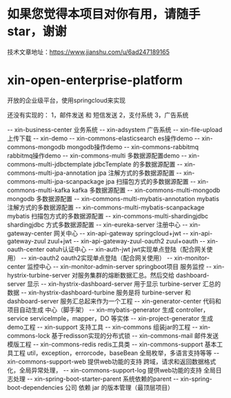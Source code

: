 # 如果您觉得本项目对你有用，请随手star，谢谢
技术文章地址：https://www.jianshu.com/u/6ad247189165

# xin-open-enterprise-platform
开放的企业级平台，使用springcloud来实现

还没有实现的：
1，邮件发送 和 短信发送 
2，支付系统
3，广告系统



-- xin-business-center              业务系统 
    -- xin-adsystem                 广告系统
    -- xin-file-upload              上传下载
-- xin-demo
    -- xin-commons-elasticsearch    es操作demo
    -- xin-commons-mongodb          mongodb操作demo
    -- xin-commons-rabbitmq         rabbitmq操作demo
    -- xin-commons-multi            多数据源配置demo
        -- xin-commons-multi-jdbctemplate         jdbcTemplate 的多数据源配置
        -- xin-commons-multi-jpa-annotation       jpa 注解方式的多数据源配置
        -- xin-commons-multi-jpa-scanpackage      jpa 扫描包方式的多数据源配置
        -- xin-commons-multi-kafka                kafka 多数据源配置
        -- xin-commons-multi-mongodb              mongodb 多数据源配置
        -- xin-commons-multi-mybatis-annotation   mybatis 注解方式的多数据源配置
        -- xin-commons-multi-mybatis-scanpackage  mybatis 扫描包方式的多数据源配置
        -- xin-commons-multi-shardingjdbc         shardingjdbc 方式多数据源配置
-- xin-eureka-server                 注册中心
-- xin-gateway-center                网关中心
    -- xin-api-gateway               springcloud+jwt 
    -- xin-api-gateway-zuul          zuul+jwt
    -- xin-api-gateway-zuul-oauth2   zuul+oauth
-- xin-oauth-center                  oatuh认证中心
    -- xin-auth-jwt                  jwt实现单点登陆（配合网关使用）
    -- xin-oauth2                    oauth2实现单点登陆（配合网关使用）
-- xin-monitor-center                监控中心
    -- xin-monitor-admin-server      springboot项目 服务监控
    -- xin-hystrix-turbine-server    对服务集群的熔断数据汇总。然后交给 dashboard-server 显示
    -- xin-hystrix-dashboard-server  用于显示 turbine-server 汇总的数据
    -- xin-hystrix-dashboard-turbine 服务是将 turbine-server 和 dashboard-server 服务汇总起来作为一个工程
-- xin-generator-center              代码和项目自动生成 中心（脚手架）
    -- xin-mybatis-generator         生成 controller，service serviceImple，mapper，DO 等实体
    -- xin-project-generator         生成demo工程
-- xin-support                       支持工具
    -- xin-commons                   组装jar的工程
    -- xin-commons-lock              基于redisson实现的分布式锁
    -- xin-commons-mail              邮件发送模版工程
    -- xin-commons-redis             redis工具类
    -- xin-commons-support           基本工具工程 util，exception，errorcode，baseBean 全局枚举，多语言支持等等
    -- xin-commons-support-web       提供web功能的支持 跨域，请求和返回数据格式化，全局异常处理，
    -- xin-commons-support-log       提供web功能的支持 全局日志处理
-- xin-spring-boot-starter-parent    系统依赖的parent 
-- xin-spring-boot-dependencies      公司 依赖 jar 的版本管理（最顶层项目）
